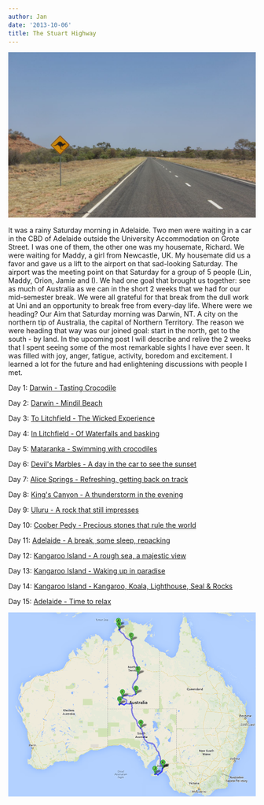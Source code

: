 ```yaml
---
author: Jan
date: '2013-10-06'
title: The Stuart Highway
---
```

![Image](./images/road.jpg)

It was a rainy Saturday morning in Adelaide. Two men were waiting in a car in
the CBD of Adelaide outside the University Accommodation on Grote Street. I was
one of them, the other one was my housemate, Richard. We were waiting for 
Maddy, a girl from Newcastle, UK. My housemate did us a favor and gave us a 
lift to the airport on that sad-looking Saturday. The airport was the meeting
point on that Saturday for a group of 5 people (Lin, Maddy, Orion, Jamie and
I). We had one goal that brought us together: see as much of Australia as we
can in the short 2 weeks that we had for our mid-semester break. We were all
grateful for that break from the dull work at Uni and an opportunity to break
free from every-day life. Where were we heading? Our Aim that Saturday morning
was Darwin, NT. A city on the northern tip of Australia, the capital of
Northern Territory. The reason we were heading that way was our joined goal:
start in the north, get to the south - by land. In the upcoming post I will
describe and relive the 2 weeks that I spent seeing some of the most remarkable
sights I have ever seen. It was filled with joy, anger, fatigue, activity,
boredom and excitement. I learned a lot for the future and had enlightening
discussions with people I met.

Day 1: [Darwin - Tasting Crocodile](/pages/stuart_highway/day_1)

Day 2: [Darwin - Mindil Beach](/pages/stuart_highway/day_2)

Day 3: [To Litchfield - The Wicked Experience](/pages/stuart_highway/day_3)

Day 4: [In Litchfield - Of Waterfalls and basking](/pages/stuart_highway/day_4)

Day 5: [Mataranka - Swimming with crocodiles](/pages/stuart_highway/day_5)

Day 6: [Devil's Marbles - A day in the car to see the sunset](/pages/stuart_highway/day_6)

Day 7: [Alice Springs - Refreshing, getting back on track](/pages/stuart_highway/day_7)

Day 8: [King's Canyon - A thunderstorm in the evening](/pages/stuart_highway/day_8)

Day 9: [Uluru - A rock that still impresses](/pages/stuart_highway/day_9)

Day 10: [Coober Pedy - Precious stones that rule the world](/pages/stuart_highway/day_10)

Day 11: [Adelaide - A break, some sleep, repacking](/pages/stuart_highway/day_11)

Day 12: [Kangaroo Island - A rough sea, a majestic view](/pages/stuart_highway/day_12)

Day 13: [Kangaroo Island - Waking up in paradise](/pages/stuart_highway/day_13)

Day 14: [Kangaroo Island - Kangaroo, Koala, Lighthouse, Seal & Rocks](/pages/stuart_highway/day_14)

Day 15: [Adelaide - Time to relax](/pages/stuart_highway/day_15)

![Image](./images/map.png)
